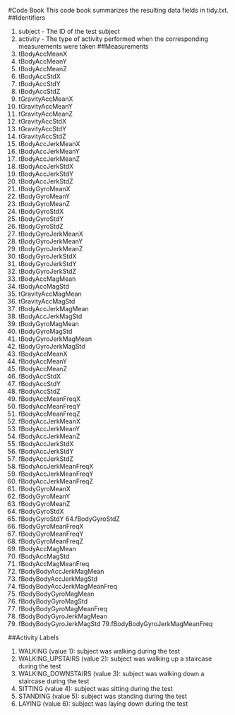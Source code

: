 #Code Book
This code book summarizes the resulting data fields in tidy.txt.
##Identifiers
1. subject - The ID of the test subject
2. activity - The type of activity performed when the corresponding measurements were taken
##Measurements
  1. tBodyAccMeanX
  2. tBodyAccMeanY
  3. tBodyAccMeanZ
  4. tBodyAccStdX
  5. tBodyAccStdY
  6. tBodyAccStdZ
  7. tGravityAccMeanX
  8. tGravityAccMeanY
  9. tGravityAccMeanZ
  10. tGravityAccStdX
  11. tGravityAccStdY
  12. tGravityAccStdZ
  13. tBodyAccJerkMeanX
  14. tBodyAccJerkMeanY
  15. tBodyAccJerkMeanZ
  16. tBodyAccJerkStdX
  17. tBodyAccJerkStdY
  18. tBodyAccJerkStdZ
  19. tBodyGyroMeanX
  20. tBodyGyroMeanY
  21. tBodyGyroMeanZ
  22. tBodyGyroStdX
  23. tBodyGyroStdY
  24. tBodyGyroStdZ
  25. tBodyGyroJerkMeanX
  26. tBodyGyroJerkMeanY
  27. tBodyGyroJerkMeanZ
  28. tBodyGyroJerkStdX
  29. tBodyGyroJerkStdY
  30. tBodyGyroJerkStdZ
  31. tBodyAccMagMean
  32. tBodyAccMagStd
  33. tGravityAccMagMean
  34. tGravityAccMagStd
  35. tBodyAccJerkMagMean
  36. tBodyAccJerkMagStd
  37. tBodyGyroMagMean
  38. tBodyGyroMagStd
  39. tBodyGyroJerkMagMean
  40. tBodyGyroJerkMagStd
  41. fBodyAccMeanX
  42. fBodyAccMeanY
  43. fBodyAccMeanZ
  44. fBodyAccStdX
  45. fBodyAccStdY
  46. fBodyAccStdZ
  47. fBodyAccMeanFreqX
  48. fBodyAccMeanFreqY
  49. fBodyAccMeanFreqZ
  50. fBodyAccJerkMeanX
  51. fBodyAccJerkMeanY
  52. fBodyAccJerkMeanZ
  53. fBodyAccJerkStdX
  54. fBodyAccJerkStdY
  55. fBodyAccJerkStdZ
  56. fBodyAccJerkMeanFreqX
  57. fBodyAccJerkMeanFreqY
  58. fBodyAccJerkMeanFreqZ
  59. fBodyGyroMeanX
  60. fBodyGyroMeanY
  61. fBodyGyroMeanZ
  62. fBodyGyroStdX
  63. fBodyGyroStdY
  64.fBodyGyroStdZ
  65. fBodyGyroMeanFreqX
  66. fBodyGyroMeanFreqY
  67. fBodyGyroMeanFreqZ
  68. fBodyAccMagMean
  69. fBodyAccMagStd
  70. fBodyAccMagMeanFreq
  71. fBodyBodyAccJerkMagMean
  72. fBodyBodyAccJerkMagStd
  73. fBodyBodyAccJerkMagMeanFreq
  74. fBodyBodyGyroMagMean
  75. fBodyBodyGyroMagStd
  76. fBodyBodyGyroMagMeanFreq
  77. fBodyBodyGyroJerkMagMean
  78. fBodyBodyGyroJerkMagStd
  79.fBodyBodyGyroJerkMagMeanFreq
  
##Activity Labels
  1. WALKING (value 1): subject was walking during the test
  2. WALKING_UPSTAIRS (value 2): subject was walking up a staircase during the test
  3. WALKING_DOWNSTAIRS (value 3): subject was walking down a staircase during the test
  4. SITTING (value 4): subject was sitting during the test
  5. STANDING (value 5): subject was standing during the test
  6. LAYING (value 6): subject was laying down during the test
